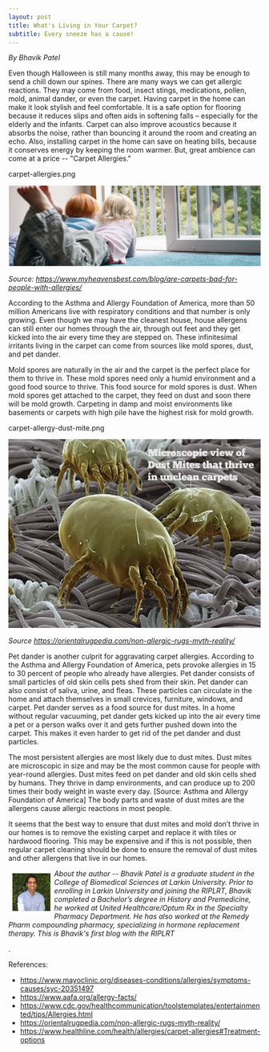 ```yaml
---
layout: post
title: What's Living in Your Carpet?
subtitle: Every sneeze has a cause!
---
```


*By Bhavik Patel*

Even though Halloween is still many months away, this may be enough to send a chill down our spines. There are many ways we can get allergic reactions. They may come from food, insect stings, medications, pollen, mold, animal dander, or even the carpet. Having carpet in the home can make it look stylish and feel comfortable. It is a safe option for flooring because it reduces slips and often aids in softening falls – especially for the elderly and the infants. Carpet can also improve acoustics because it absorbs the noise, rather than bouncing it around the room and creating an echo. Also, installing carpet in the home can save on heating bills, because it conserves energy by keeping the room warmer. But, great ambience can come at a price -- "Carpet
Allergies."

carpet-allergies.png

<img src="/img/carpet-allergies.png" alt="Carpet Allergies" class="inline"/>

*Source: https://www.myheavensbest.com/blog/are-carpets-bad-for-people-with-allergies/*

According to the Asthma and Allergy Foundation of America, more than 50 million Americans live with respiratory conditions and that number is only growing. Even though we may have the cleanest house, house allergens can still enter our homes through the air, through out feet and they get kicked into the air every time they are stepped on. These infinitesimal irritants living in the carpet can come from sources like mold spores, dust, and pet dander. 

Mold spores are naturally in the air and the carpet is the perfect place for them to thrive in. These mold spores need only a humid environment and a good food source to thrive. This food source for mold spores is dust. When mold spores get attached to the carpet, they feed on dust and soon there will be mold growth. Carpeting in damp and moist environments like basements or carpets with high pile have the highest risk for mold growth. 

carpet-allergy-dust-mite.png

<img src="/img/carpet-allergy-dust-mite.png" alt="Carpet Allergies" class="inline"/>

*Source https://orientalrugpedia.com/non-allergic-rugs-myth-reality/*

Pet dander is another culprit for aggravating carpet allergies. According to the Asthma and Allergy Foundation of America, pets provoke allergies in 15 to 30 percent of people who already have allergies. Pet dander consists of small particles of old skin cells pets shed from their skin. Pet dander can also consist of saliva, urine, and fleas. These particles can circulate in the home and attach themselves in small crevices, furniture, windows, and carpet. Pet dander serves as a food source for dust mites. In a home without regular vacuuming, pet dander gets kicked up into the air every time a pet or a person walks over it and gets further pushed down into the carpet. This makes it even harder to get rid of the pet dander and dust particles.

The most persistent allergies are most likely due to dust mites. Dust mites are microscopic in size and may be the most common cause for people with year-round allergies. Dust mites feed on pet dander and old skin cells shed by humans. They thrive in damp environments, and can produce up to 200 times their body weight in waste every day. [Source: Asthma and Allergy Foundation of America] The body parts and waste of dust mites are the allergens cause allergic reactions in most people. 
 
It seems that the best way to ensure that dust mites and mold don’t thrive in our homes is to remove the existing carpet and replace it with tiles or hardwood flooring. This may be expensive and if this is not possible, then regular carpet cleaning should be done to ensure the removal of dust mites and other allergens that live in our homes. 

<img src="/img/BPatel.jpg" alt="Bhavik Patel" align="left" style="width: 15%; height: 15%; margin:8px">
<p><i>About the author -- Bhavik Patel is a graduate student in the College of Biomedical Sciences at Larkin University. Prior to enrolling in Larkin University and joining the RIPLRT, Bhavik completed a Bachelor’s degree in History and Premedicine, he worked at United Healthcare/Optum Rx in the Specialty Pharmacy Department. He has also worked at the Remedy Pharm compounding pharmacy, specializing in hormone replacement therapy. This is Bhavik's first blog with the RIPLRT</i></p>.


References: 

- https://www.mayoclinic.org/diseases-conditions/allergies/symptoms-causes/syc-20351497
- https://www.aafa.org/allergy-facts/
- https://www.cdc.gov/healthcommunication/toolstemplates/entertainmented/tips/Allergies.html
- https://orientalrugpedia.com/non-allergic-rugs-myth-reality/
- https://www.healthline.com/health/allergies/carpet-allergies#Treatment-options


